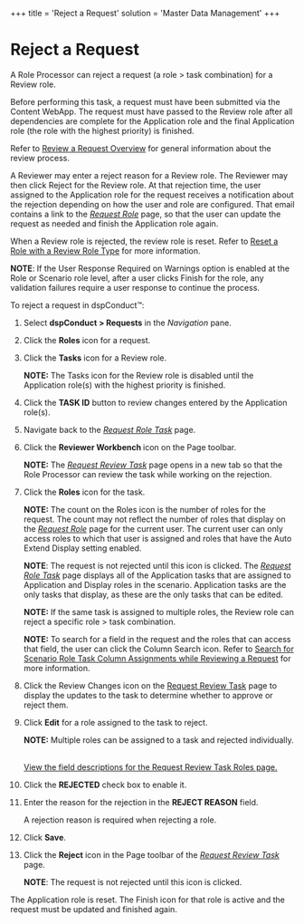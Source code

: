 +++
title = 'Reject a Request'
solution = 'Master Data Management'
+++

# Reject a Request

A Role Processor can reject a request (a role \> task combination) for a
Review role.

Before performing this task, a request must have been submitted via the
Content WebApp. The request must have passed to the Review role after
all dependencies are complete for the Application role and the final
Application role (the role with the highest priority) is finished.

Refer to [Review a Request Overview](Review_a_Request_Overview.htm) for
general information about the review process.

A Reviewer may enter a reject reason for a Review role. The Reviewer may
then click Reject for the Review role. At that rejection time, the user
assigned to the Application role for the request receives a notification
about the rejection depending on how the user and role are configured.
That email contains a link to the
<span style="font-style: italic;">[Request
Role](../Page_Desc/Request_Role_H.htm)</span> page, so that the user can
update the request as needed and finish the Application role again.

When a Review role is rejected, the review role is reset. Refer to
[Reset a Role with a Review Role
Type](Reset_a_Role.htm#Reset_a_Role_with_the_Review_Role_Type) for more
information.

**NOTE**: If the User Response Required on Warnings option is enabled at
the Role or Scenario role level, after a user clicks Finish for the
role, any validation failures require a user response to continue the
process.

To reject a request in dspConduct™:

1.  Select <span style="font-weight: bold;">dspConduct \>
    Requests</span> in the
    <span style="font-style: italic;">Navigation</span> pane.

2.  Click the <span style="font-weight: bold;">Roles</span> icon for a
    request.

3.  Click the <span style="font-weight: bold;">Tasks</span> icon for a
    Review role.
    
    **NOTE:** The Tasks icon for the Review role is disabled until the
    Application role(s) with the highest priority is finished.

4.  Click the <span style="font-weight: bold;">TASK ID</span> button to
    review changes entered by the Application role(s).

5.  Navigate back to the <span style="font-style: italic;">[Request Role
    Task](../Page_Desc/Request_Role_Task.htm)</span> page.

6.  Click the <span style="font-weight: bold;">Reviewer Workbench
    </span>icon on the Page toolbar.
    
    **NOTE:** The <span style="font-style: italic;">[Request Review
    Task](../Page_Desc/Request_Review_Task.htm)</span> page opens in a
    new tab so that the Role Processor can review the task while working
    on the rejection.

7.  Click the <span style="font-weight: bold;">Roles</span> icon for the
    task.
    
    **NOTE:** The count on the Roles icon is the number of roles for the
    request. The count may not reflect the number of roles that display
    on the <span style="font-style: italic;">[Request
    Role](../Page_Desc/Request_Role_H.htm)</span> page for the current
    user. The current user can only access roles to which that user is
    assigned and roles that have the Auto Extend Display setting
    enabled.
    
    <span style="font-weight: bold;">NOTE</span>: The request is not
    rejected until this icon is clicked. The
    <span style="font-style: italic;">[Request Role
    Task](../Page_Desc/Request_Role_Task.htm)</span> page displays all
    of the Application tasks that are assigned to Application and
    Display roles in the scenario. Application tasks are the only tasks
    that display, as these are the only tasks that can be edited.
    
    **NOTE:** If the same task is assigned to multiple roles, the Review
    role can reject a specific role \> task combination.
    
    **NOTE:** To search for a field in the request and the roles that
    can access that field, the user can click the Column Search icon.
    Refer to [Search for Scenario Role Task Column Assignments while
    Reviewing a
    Request](Search_for_Scenario_Role_Task_Column_Assignments_while_Reviewing_a_Request.htm)
    for more information.

8.  Click the Review Changes icon on the [Request Review
    Task](../Page_Desc/Request_Review_Task.htm) page to display the
    updates to the task to determine whether to approve or reject them.

9.  Click <span style="font-weight: bold;">Edit</span> for a role
    assigned to the task to reject.
    
    **NOTE:** Multiple roles can be assigned to a task and rejected
    individually.  
    
    [View the field descriptions for the Request Review Task Roles
    page.](../Page_Desc/Request_Review_Task_Roles.htm)

10. Click the <span style="font-weight: bold;">REJECTED</span> check box
    to enable it.

11. Enter the reason for the rejection in the
    <span style="font-weight: bold;">REJECT REASON</span> field.
    
    A rejection reason is required when rejecting a role.

12. Click <span style="font-weight: bold;">Save</span>.

13. Click the <span style="font-weight: bold;">Reject</span> icon in the
    Page toolbar of the <span style="font-style: italic;">[Request
    Review Task](../Page_Desc/Request_Review_Task.htm)</span> page.
    
    <span style="font-weight: bold;">NOTE</span>: The request is not
    rejected until this icon is clicked.

The Application role is reset. The Finish icon for that role is active
and the request must be updated and finished again.
